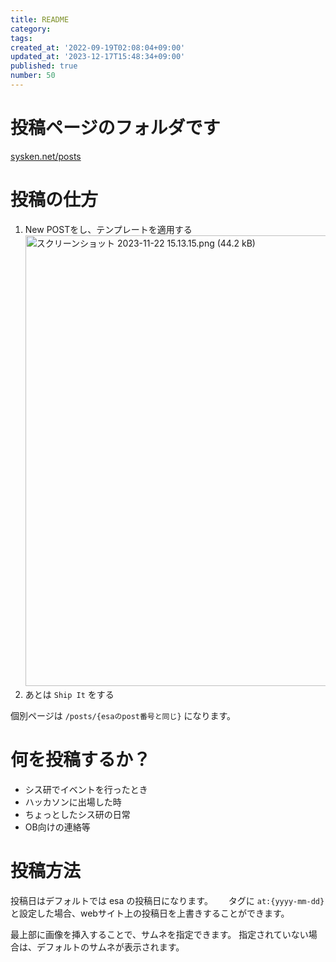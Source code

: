 ```yaml
---
title: README
category:
tags:
created_at: '2022-09-19T02:08:04+09:00'
updated_at: '2023-12-17T15:48:34+09:00'
published: true
number: 50
---
```


# 投稿ページのフォルダです
[sysken.net/posts](https://www.sysken.net/posts)

# 投稿の仕方

1. New POSTをし、テンプレートを適用する
    <img width="721" alt="スクリーンショット 2023-11-22 15.13.15.png (44.2 kB)" src="/img/50/b961776a-3e83-493a-927b-72ccc8acc44f.webp">
2. あとは `Ship It` をする

個別ページは `/posts/{esaのpost番号と同じ}` になります。

# 何を投稿するか？

- シス研でイベントを行ったとき
- ハッカソンに出場した時
- ちょっとしたシス研の日常
- OB向けの連絡等

# 投稿方法

投稿日はデフォルトでは esa の投稿日になります。　　
タグに `at:{yyyy-mm-dd}` と設定した場合、webサイト上の投稿日を上書きすることができます。

最上部に画像を挿入することで、サムネを指定できます。
指定されていない場合は、デフォルトのサムネが表示されます。


